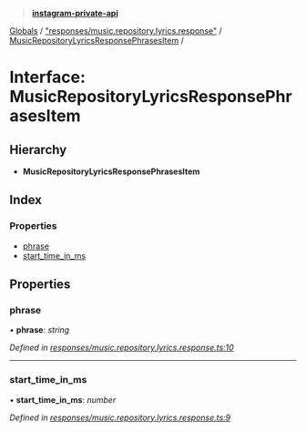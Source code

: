 > **[instagram-private-api](../README.md)**

[Globals](../README.md) / ["responses/music.repository.lyrics.response"](../modules/_responses_music_repository_lyrics_response_.md) / [MusicRepositoryLyricsResponsePhrasesItem](_responses_music_repository_lyrics_response_.musicrepositorylyricsresponsephrasesitem.md) /

# Interface: MusicRepositoryLyricsResponsePhrasesItem

## Hierarchy

- **MusicRepositoryLyricsResponsePhrasesItem**

## Index

### Properties

- [phrase](_responses_music_repository_lyrics_response_.musicrepositorylyricsresponsephrasesitem.md#phrase)
- [start_time_in_ms](_responses_music_repository_lyrics_response_.musicrepositorylyricsresponsephrasesitem.md#start_time_in_ms)

## Properties

### phrase

• **phrase**: _string_

_Defined in [responses/music.repository.lyrics.response.ts:10](https://github.com/realinstadude/instagram-private-api/blob/4ae8fec/src/responses/music.repository.lyrics.response.ts#L10)_

---

### start_time_in_ms

• **start_time_in_ms**: _number_

_Defined in [responses/music.repository.lyrics.response.ts:9](https://github.com/realinstadude/instagram-private-api/blob/4ae8fec/src/responses/music.repository.lyrics.response.ts#L9)_
